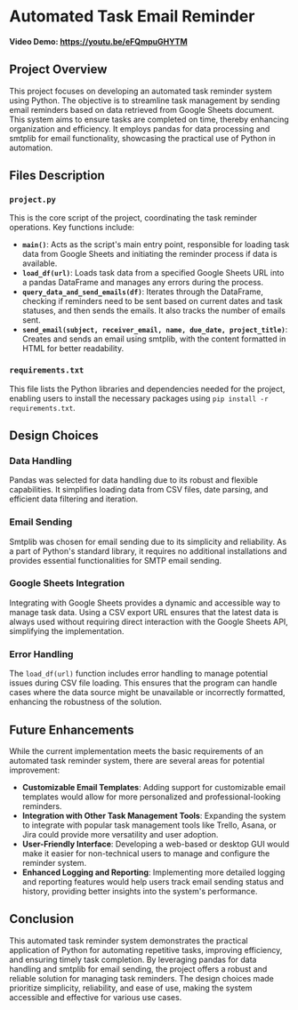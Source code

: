 # Automated Task Email Reminder
#### Video Demo: https://youtu.be/eFQmpuGHYTM

## Project Overview

This project focuses on developing an automated task reminder system using Python. The objective is to streamline task management by sending email reminders based on data retrieved from Google Sheets document. This system aims to ensure tasks are completed on time, thereby enhancing organization and efficiency. It employs pandas for data processing and smtplib for email functionality, showcasing the practical use of Python in automation.

## Files Description

### `project.py`

This is the core script of the project, coordinating the task reminder operations. Key functions include:

- **`main()`**: Acts as the script's main entry point, responsible for loading task data from Google Sheets and initiating the reminder process if data is available.
- **`load_df(url)`**: Loads task data from a specified Google Sheets URL into a pandas DataFrame and manages any errors during the process.
- **`query_data_and_send_emails(df)`**: Iterates through the DataFrame, checking if reminders need to be sent based on current dates and task statuses, and then sends the emails. It also tracks the number of emails sent.
- **`send_email(subject, receiver_email, name, due_date, project_title)`**: Creates and sends an email using smtplib, with the content formatted in HTML for better readability.

### `requirements.txt`

This file lists the Python libraries and dependencies needed for the project, enabling users to install the necessary packages using `pip install -r requirements.txt`.

## Design Choices

### Data Handling

Pandas was selected for data handling due to its robust and flexible capabilities. It simplifies loading data from CSV files, date parsing, and efficient data filtering and iteration.

### Email Sending

Smtplib was chosen for email sending due to its simplicity and reliability. As a part of Python's standard library, it requires no additional installations and provides essential functionalities for SMTP email sending.

### Google Sheets Integration

Integrating with Google Sheets provides a dynamic and accessible way to manage task data. Using a CSV export URL ensures that the latest data is always used without requiring direct interaction with the Google Sheets API, simplifying the implementation.

### Error Handling

The `load_df(url)` function includes error handling to manage potential issues during CSV file loading. This ensures that the program can handle cases where the data source might be unavailable or incorrectly formatted, enhancing the robustness of the solution.

## Future Enhancements

While the current implementation meets the basic requirements of an automated task reminder system, there are several areas for potential improvement:

- **Customizable Email Templates**: Adding support for customizable email templates would allow for more personalized and professional-looking reminders.
- **Integration with Other Task Management Tools**: Expanding the system to integrate with popular task management tools like Trello, Asana, or Jira could provide more versatility and user adoption.
- **User-Friendly Interface**: Developing a web-based or desktop GUI would make it easier for non-technical users to manage and configure the reminder system.
- **Enhanced Logging and Reporting**: Implementing more detailed logging and reporting features would help users track email sending status and history, providing better insights into the system's performance.

## Conclusion

This automated task reminder system demonstrates the practical application of Python for automating repetitive tasks, improving efficiency, and ensuring timely task completion. By leveraging pandas for data handling and smtplib for email sending, the project offers a robust and reliable solution for managing task reminders. The design choices made prioritize simplicity, reliability, and ease of use, making the system accessible and effective for various use cases.
